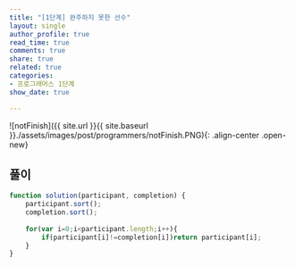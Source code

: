 ```yaml
---
title: "[1단계] 완주하지 못한 선수"
layout: single
author_profile: true
read_time: true
comments: true
share: true
related: true
categories:
- 프로그래머스 1단계
show_date: true

---
```


![notFinish]({{ site.url }}{{ site.baseurl }}./assets/images/post/programmers/notFinish.PNG){: .align-center .open-new}

## 풀이
```js
function solution(participant, completion) {
    participant.sort();
    completion.sort();
    
    for(var i=0;i<participant.length;i++){
        if(participant[i]!=completion[i])return participant[i];
    }
}
```